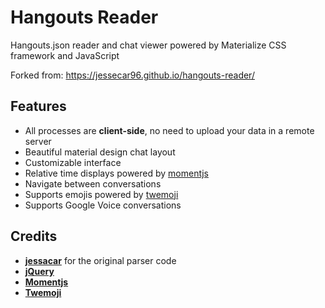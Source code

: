 # Hangouts Reader
Hangouts.json reader and chat viewer powered by Materialize CSS framework and JavaScript

Forked from: https://jessecar96.github.io/hangouts-reader/

## Features
- All processes are **client-side**, no need to upload your data in a remote server
- Beautiful material design chat layout
- Customizable interface
- Relative time displays powered by [momentjs](https://github.com/moment/moment/)
- Navigate between conversations
- Supports emojis powered by [twemoji](https://github.com/twitter/twemoji)
- Supports Google Voice conversations

## Credits

- [**jessacar**](https://jessecar96.github.io/hangouts-reader/) for the original parser code
- [**jQuery**](https://github.com/jquery/jquery)
- [**Momentjs**](https://github.com/moment/moment/)
- [**Twemoji**](https://github.com/twitter/twemoji)